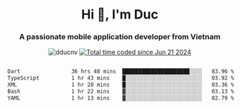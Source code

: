 <h1 align="center">
  Hi 👋, I'm  Duc</h1>
<h3 align="center">A passionate mobile application developer from Vietnam</h3>  
  
<p align="center"> <img src="https://komarev.com/ghpvc/?username=dducnv&label=Profile%20views&color=0e75b6&style=flat" alt="dducnv" /> 
<a href="https://wakatime.com/@4d2a2cd9-1bcb-4dd1-84a4-dce128a35137"><img src="https://wakatime.com/badge/user/4d2a2cd9-1bcb-4dd1-84a4-dce128a35137.svg" alt="Total time coded since Jun 21 2024" /></a>
</p>  

<div style="width: 100vw; overflow-x: auto; flex:center">
  <!--START_SECTION:waka-->

```txt
Dart                36 hrs 48 mins  █████████████████████░░░░   83.96 %
TypeScript          1 hr 43 mins    █░░░░░░░░░░░░░░░░░░░░░░░░   03.92 %
XML                 1 hr 28 mins    █░░░░░░░░░░░░░░░░░░░░░░░░   03.36 %
Bash                1 hr 22 mins    ▓░░░░░░░░░░░░░░░░░░░░░░░░   03.13 %
YAML                1 hr 13 mins    ▓░░░░░░░░░░░░░░░░░░░░░░░░   02.79 %
```

<!--END_SECTION:waka-->
</div>




  
